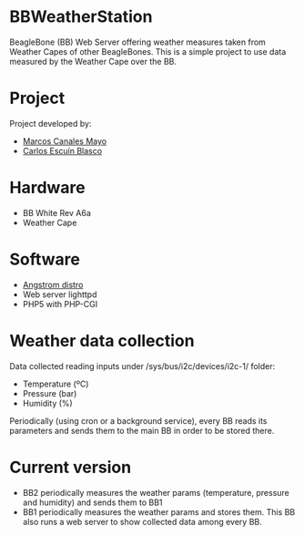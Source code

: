 # BBWeatherStation
BeagleBone (BB) Web Server offering weather measures taken from Weather Capes of other BeagleBones.
This is a simple project to use data measured by the Weather Cape over the BB.

# Project
Project developed by:
* [Marcos Canales Mayo](https://github.com/MarcosCM)
* [Carlos Escuín Blasco](https://github.com/xarlieskin)

# Hardware
* BB White Rev A6a
* Weather Cape
 
# Software
* [Angstrom distro](http://www.angstrom-distribution.org/)
* Web server lighttpd
* PHP5 with PHP-CGI

# Weather data collection
Data collected reading inputs under /sys/bus/i2c/devices/i2c-1/ folder:
* Temperature (ºC)
* Pressure (bar)
* Humidity (%)

Periodically (using cron or a background service), every BB reads its parameters and sends them to the main BB in order to be stored there.

# Current version
* BB2 periodically measures the weather params (temperature, pressure and humidity) and sends them to BB1
* BB1 periodically measures the weather params and stores them. This BB also runs a web server to show collected data among every BB.

